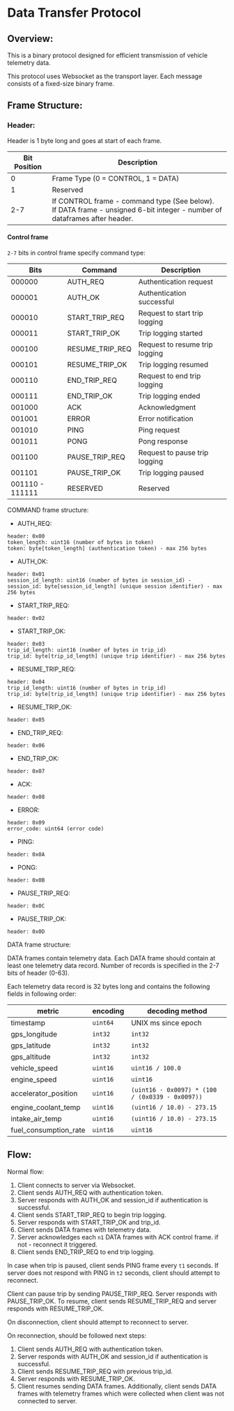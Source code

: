 # Data Transfer Protocol

## Overview:

This is a binary protocol designed for efficient transmission of vehicle telemetry data.

This protocol uses Websocket as the transport layer. Each message consists of a fixed-size binary frame.

## Frame Structure:

### Header:

Header is 1 byte long and goes at start of each frame.

| Bit Position | Description                                                                                                                 |
|--------------|-----------------------------------------------------------------------------------------------------------------------------|
| 0            | Frame Type (0 = CONTROL, 1 = DATA)                                                                                          |
| 1            | Reserved                                                                                                                    |
| 2-7          | If CONTROL frame - command type (See below).<br>If DATA frame - unsigned 6-bit integer - number of dataframes after header. |

#### Control frame

`2-7` bits in control frame specify command type:

| Bits            | Command         | Description                    |
|-----------------|-----------------|--------------------------------|
| 000000          | AUTH_REQ        | Authentication request         |
| 000001          | AUTH_OK         | Authentication successful      |
| 000010          | START_TRIP_REQ  | Request to start trip logging  |
| 000011          | START_TRIP_OK   | Trip logging started           |
| 000100          | RESUME_TRIP_REQ | Request to resume trip logging |
| 000101          | RESUME_TRIP_OK  | Trip logging resumed           |
| 000110          | END_TRIP_REQ    | Request to end trip logging    |
| 000111          | END_TRIP_OK     | Trip logging ended             |
| 001000          | ACK             | Acknowledgment                 |
| 001001          | ERROR           | Error notification             |
| 001010          | PING            | Ping request                   |
| 001011          | PONG            | Pong response                  |
| 001100          | PAUSE_TRIP_REQ  | Request to pause trip logging  |
| 001101          | PAUSE_TRIP_OK   | Trip logging paused            |
| 001110 - 111111 | RESERVED        | Reserved                       |

COMMAND frame structure:

- AUTH_REQ:
```text
header: 0x00
token_length: uint16 (number of bytes in token)
token: byte[token_length] (authentication token) - max 256 bytes
```

- AUTH_OK:
```text
header: 0x01
session_id_length: uint16 (number of bytes in session_id) - 
session_id: byte[session_id_length] (unique session identifier) - max 256 bytes
```

- START_TRIP_REQ:
```text
header: 0x02
```
- START_TRIP_OK:
```text
header: 0x03
trip_id_length: uint16 (number of bytes in trip_id)
trip_id: byte[trip_id_length] (unique trip identifier) - max 256 bytes
```

- RESUME_TRIP_REQ:
```text
header: 0x04
trip_id_length: uint16 (number of bytes in trip_id)
trip_id: byte[trip_id_length] (unique trip identifier) - max 256 bytes
```

- RESUME_TRIP_OK:
```text
header: 0x05
```

- END_TRIP_REQ:
```text
header: 0x06
```

- END_TRIP_OK:
```text
header: 0x07
```

- ACK:
```text
header: 0x08
```

- ERROR:
```text
header: 0x09
error_code: uint64 (error code)
```

- PING:
```text
header: 0x0A
```

- PONG:
```text
header: 0x0B
```

- PAUSE_TRIP_REQ:
```text
header: 0x0C
```

- PAUSE_TRIP_OK:
```text
header: 0x0D
```

DATA frame structure:

DATA frames contain telemetry data. Each DATA frame should contain at least one telemetry data record. Number of records is specified in the 2-7 bits of header (0-63).

Each telemetry data record is 32 bytes long and contains the following fields in following order:

| metric                | encoding | decoding method                                 |
|-----------------------|----------|-------------------------------------------------|
| timestamp             | `uint64` | UNIX ms since epoch                             |
| gps_longitude         | `int32`  | `int32`                                         |
| gps_latitude          | `int32`  | `int32`                                         |
| gps_altitude          | `int32`  | `int32`                                         |
| vehicle_speed         | `uint16` | `uint16 / 100.0`                                |
| engine_speed          | `uint16` | `uint16`                                        |
| accelerator_position  | `uint16` | `(uint16 - 0x0097) * (100 / (0x0339 - 0x0097))` |
| engine_coolant_temp   | `uint16` | `(uint16 / 10.0) - 273.15`                      |
| intake_air_temp       | `uint16` | `(uint16 / 10.0) - 273.15`                      |
| fuel_consumption_rate | `uint16` | `uint16`                                        |


## Flow:

Normal flow:
1. Client connects to server via Websocket.
2. Client sends AUTH_REQ with authentication token.
3. Server responds with AUTH_OK and session_id if authentication is successful.
4. Client sends START_TRIP_REQ to begin trip logging.
5. Server responds with START_TRIP_OK and trip_id.
6. Client sends DATA frames with telemetry data.
7. Server acknowledges each `n1` DATA frames with ACK control frame. if not - reconnect it triggered.
8. Client sends END_TRIP_REQ to end trip logging.

In case when trip is paused, client sends PING frame every `t1` seconds. If server does not respond with PING in `t2` seconds, client should attempt to reconnect.

Client can pause trip by sending PAUSE_TRIP_REQ. Server responds with PAUSE_TRIP_OK. To resume, client sends RESUME_TRIP_REQ and server responds with RESUME_TRIP_OK.

On disconnection, client should attempt to reconnect to server.

On reconnection, should be followed next steps:
1. Client sends AUTH_REQ with authentication token.
2. Server responds with AUTH_OK and session_id if authentication is successful.
3. Client sends RESUME_TRIP_REQ with previous trip_id.
4. Server responds with RESUME_TRIP_OK.
5. Client resumes sending DATA frames. Additionally, client sends DATA frames with telemetry frames which were collected when client was not connected to server.

